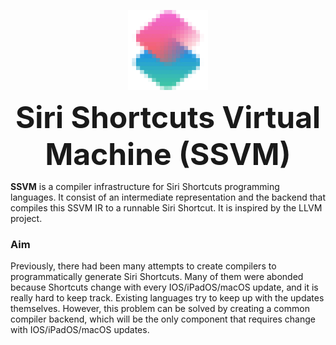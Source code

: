 <p align="center">
  <img src="ssvm.webp" width="128" align="center"/>
</p>
<p align="center">
  <font size="7">
    <b>Siri Shortcuts Virtual Machine (SSVM)</b>
  </font>
</p>

**SSVM** is a compiler infrastructure for Siri Shortcuts programming languages. It consist of an intermediate representation and the backend that compiles this SSVM IR to a runnable Siri Shortcut. It is inspired by the LLVM project.

### Aim
Previously, there had been many attempts to create compilers to programmatically generate Siri Shortcuts. Many of them were abonded because Shortcuts change with every IOS/iPadOS/macOS update, and it is really hard to keep track. Existing languages try to keep up with the updates themselves. However, this problem can be solved by creating a common compiler backend, which will be the only component that requires change with IOS/iPadOS/macOS updates.
